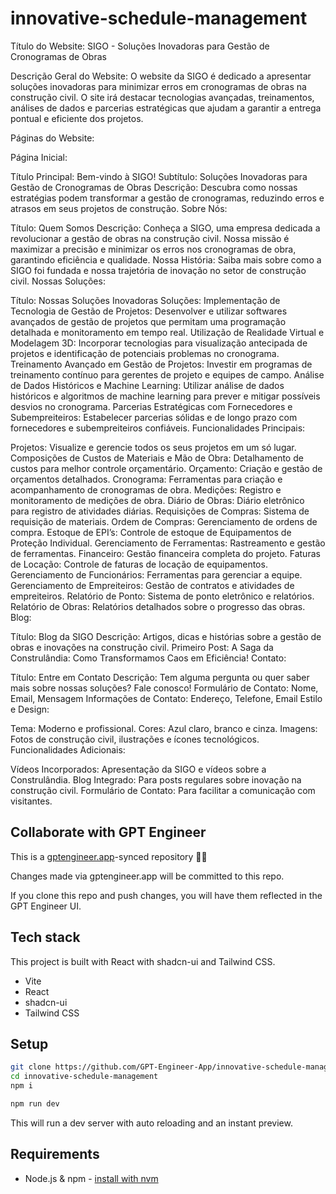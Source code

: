 # innovative-schedule-management

Título do Website: SIGO - Soluções Inovadoras para Gestão de Cronogramas de Obras

Descrição Geral do Website:
O website da SIGO é dedicado a apresentar soluções inovadoras para minimizar erros em cronogramas de obras na construção civil. O site irá destacar tecnologias avançadas, treinamentos, análises de dados e parcerias estratégicas que ajudam a garantir a entrega pontual e eficiente dos projetos.

Páginas do Website:

Página Inicial:

Título Principal: Bem-vindo à SIGO!
Subtítulo: Soluções Inovadoras para Gestão de Cronogramas de Obras
Descrição: Descubra como nossas estratégias podem transformar a gestão de cronogramas, reduzindo erros e atrasos em seus projetos de construção.
Sobre Nós:

Título: Quem Somos
Descrição: Conheça a SIGO, uma empresa dedicada a revolucionar a gestão de obras na construção civil. Nossa missão é maximizar a precisão e minimizar os erros nos cronogramas de obra, garantindo eficiência e qualidade.
Nossa História: Saiba mais sobre como a SIGO foi fundada e nossa trajetória de inovação no setor de construção civil.
Nossas Soluções:

Título: Nossas Soluções Inovadoras
Soluções:
Implementação de Tecnologia de Gestão de Projetos: Desenvolver e utilizar softwares avançados de gestão de projetos que permitam uma programação detalhada e monitoramento em tempo real.
Utilização de Realidade Virtual e Modelagem 3D: Incorporar tecnologias para visualização antecipada de projetos e identificação de potenciais problemas no cronograma.
Treinamento Avançado em Gestão de Projetos: Investir em programas de treinamento contínuo para gerentes de projeto e equipes de campo.
Análise de Dados Históricos e Machine Learning: Utilizar análise de dados históricos e algoritmos de machine learning para prever e mitigar possíveis desvios no cronograma.
Parcerias Estratégicas com Fornecedores e Subempreiteiros: Estabelecer parcerias sólidas e de longo prazo com fornecedores e subempreiteiros confiáveis.
Funcionalidades Principais:

Projetos: Visualize e gerencie todos os seus projetos em um só lugar.
Composições de Custos de Materiais e Mão de Obra: Detalhamento de custos para melhor controle orçamentário.
Orçamento: Criação e gestão de orçamentos detalhados.
Cronograma: Ferramentas para criação e acompanhamento de cronogramas de obra.
Medições: Registro e monitoramento de medições de obra.
Diário de Obras: Diário eletrônico para registro de atividades diárias.
Requisições de Compras: Sistema de requisição de materiais.
Ordem de Compras: Gerenciamento de ordens de compra.
Estoque de EPI’s: Controle de estoque de Equipamentos de Proteção Individual.
Gerenciamento de Ferramentas: Rastreamento e gestão de ferramentas.
Financeiro: Gestão financeira completa do projeto.
Faturas de Locação: Controle de faturas de locação de equipamentos.
Gerenciamento de Funcionários: Ferramentas para gerenciar a equipe.
Gerenciamento de Empreiteiros: Gestão de contratos e atividades de empreiteiros.
Relatório de Ponto: Sistema de ponto eletrônico e relatórios.
Relatório de Obras: Relatórios detalhados sobre o progresso das obras.
Blog:

Título: Blog da SIGO
Descrição: Artigos, dicas e histórias sobre a gestão de obras e inovações na construção civil.
Primeiro Post: A Saga da Construlândia: Como Transformamos Caos em Eficiência!
Contato:

Título: Entre em Contato
Descrição: Tem alguma pergunta ou quer saber mais sobre nossas soluções? Fale conosco!
Formulário de Contato: Nome, Email, Mensagem
Informações de Contato: Endereço, Telefone, Email
Estilo e Design:

Tema: Moderno e profissional.
Cores: Azul claro, branco e cinza.
Imagens: Fotos de construção civil, ilustrações e ícones tecnológicos.
Funcionalidades Adicionais:

Vídeos Incorporados: Apresentação da SIGO e vídeos sobre a Construlândia.
Blog Integrado: Para posts regulares sobre inovação na construção civil.
Formulário de Contato: Para facilitar a comunicação com visitantes.


## Collaborate with GPT Engineer

This is a [gptengineer.app](https://gptengineer.app)-synced repository 🌟🤖

Changes made via gptengineer.app will be committed to this repo.

If you clone this repo and push changes, you will have them reflected in the GPT Engineer UI.

## Tech stack

This project is built with React with shadcn-ui and Tailwind CSS.

- Vite
- React
- shadcn-ui
- Tailwind CSS

## Setup

```sh
git clone https://github.com/GPT-Engineer-App/innovative-schedule-management.git
cd innovative-schedule-management
npm i
```

```sh
npm run dev
```

This will run a dev server with auto reloading and an instant preview.

## Requirements

- Node.js & npm - [install with nvm](https://github.com/nvm-sh/nvm#installing-and-updating)

